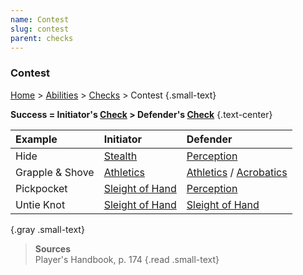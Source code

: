 ```yaml
---
name: Contest
slug: contest
parent: checks
---
```

### Contest
[Home](dm-operations-center) > [Abilities](abilities) > [Checks](checks) > Contest {.small-text}

**Success = Initiator's [Check](ability-check) > Defender's [Check](ability-check)** {.text-center}

| Example    | Initiator               | Defender |
|:-----------|:-----------------------|:---------|
| Hide            | [Stealth](stealth)     | [Perception](perception)                          |
| Grapple & Shove | [Athletics](athletics) | [Athletics](athletics) / [Acrobatics](acrobatics) |
| Pickpocket | [Sleight of Hand](sleight-of-hand) | [Perception](perception) |
| Untie Knot      | [Sleight of Hand](sleight-of-hand) | [Sleight of Hand](sleight-of-hand)    |
{.gray .small-text}

> **Sources** <br/>
> Player's Handbook, p. 174
{.read .small-text}


